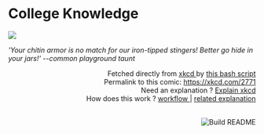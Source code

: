# <b>College Knowledge</b>

[![](https://imgs.xkcd.com/comics/college_knowledge.png)](https://xkcd.com/2771)

<i>&#39;Your chitin armor is no match for our iron-tipped stingers! Better go hide in your jars!&#39; --common playground taunt</i>

<div align="right">
  Fetched directly from
  <a href="https://xkcd.com">
    xkcd
  </a>
  by
  <a href="https://github.com/Vanille-N/Vanille-N/blob/master/fetch">
    this bash script
  </a>
</div>
<div align="right">
  Permalink to this comic:
  <a href="https://xkcd.com/2771">
    https://xkcd.com/2771
  </a>
</div>
<div align="right">
  Need an explanation ?
  <a href="https://www.explainxkcd.com/wiki/index.php/2771">
    Explain xkcd
  </a>
</div>
<div align="right">
  How does this work ?
  <a href="https://github.com/Vanille-N/Vanille-N/blob/master/.github/workflows/build.yml">
    workflow
  </a>
  |
  <a href="https://simonwillison.net/2020/Jul/10/self-updating-profile-readme/">
    related explanation
  </a>
</div><br>

<a href="https://github.com/Vanille-N/Vanille-N/actions"><img src="https://github.com/Vanille-N/Vanille-N/workflows/Build%20README/badge.svg" align="right" alt="Build README"></a>
